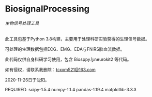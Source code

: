 # BiosignalProcessing
###### 生物信号处理工具

此工具包基于Python 3.8构建，主要用于处理科研实验获得的生理信号数据。

可处理的生理数据包括ECG、EMG、EDA与FNIRS脑血流数据。

此代码仅供自身科研学习使用，包含 Biosppy与neurokit2 等代码。

如有侵权，请联系我删除：tcxxm521@163.com

2020-11-26日于沈阳。

REQUIRED:
    scipy-1.5.4
    numpy-1.1.4
    pandas-1.19.4
    matplotlib-3.3.3

